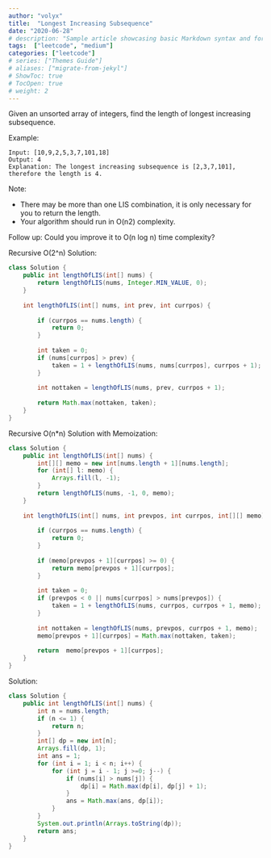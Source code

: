 ```yaml
---
author: "volyx"
title:  "Longest Increasing Subsequence"
date: "2020-06-28"
# description: "Sample article showcasing basic Markdown syntax and formatting for HTML elements."
tags:  ["leetcode", "medium"]
categories: ["leetcode"]
# series: ["Themes Guide"]
# aliases: ["migrate-from-jekyl"]
# ShowToc: true
# TocOpen: true
# weight: 2
---
```


Given an unsorted array of integers, find the length of longest increasing subsequence.

Example:
```
Input: [10,9,2,5,3,7,101,18]
Output: 4 
Explanation: The longest increasing subsequence is [2,3,7,101], therefore the length is 4. 
```

Note:
- There may be more than one LIS combination, it is only necessary for you to return the length.
- Your algorithm should run in O(n2) complexity.

Follow up: Could you improve it to O(n log n) time complexity?

Recursive O(2^n) Solution:
```java
class Solution {
    public int lengthOfLIS(int[] nums) {
        return lengthOfLIS(nums, Integer.MIN_VALUE, 0);
    }
    
    int lengthOfLIS(int[] nums, int prev, int currpos) {
        
        if (currpos == nums.length) {
            return 0;
        }
        
        int taken = 0;
        if (nums[currpos] > prev) {
            taken = 1 + lengthOfLIS(nums, nums[currpos], currpos + 1);
        }
        
        int nottaken = lengthOfLIS(nums, prev, currpos + 1);
        
        return Math.max(nottaken, taken);
    }
}
```

Recursive O(n*n) Solution with Memoization:
```java
class Solution {
    public int lengthOfLIS(int[] nums) {
        int[][] memo = new int[nums.length + 1][nums.length];
        for (int[] l: memo) {
            Arrays.fill(l, -1);
        }
        return lengthOfLIS(nums, -1, 0, memo);
    }
    
    int lengthOfLIS(int[] nums, int prevpos, int currpos, int[][] memo) {
        
        if (currpos == nums.length) {
            return 0;
        }
        
        if (memo[prevpos + 1][currpos] >= 0) {
            return memo[prevpos + 1][currpos];
        } 
        
        int taken = 0;
        if (prevpos < 0 || nums[currpos] > nums[prevpos]) {
            taken = 1 + lengthOfLIS(nums, currpos, currpos + 1, memo);
        }
        
        int nottaken = lengthOfLIS(nums, prevpos, currpos + 1, memo);
        memo[prevpos + 1][currpos] = Math.max(nottaken, taken); 
           
        return  memo[prevpos + 1][currpos];
    }
}
```

Solution:

```java
class Solution {
    public int lengthOfLIS(int[] nums) {
        int n = nums.length;
        if (n <= 1) {
            return n;
        }
        int[] dp = new int[n];
        Arrays.fill(dp, 1);
        int ans = 1;
        for (int i = 1; i < n; i++) {
            for (int j = i - 1; j >=0; j--) {
                if (nums[i] > nums[j]) {
                    dp[i] = Math.max(dp[i], dp[j] + 1);
                } 
                ans = Math.max(ans, dp[i]);
            }
        }
        System.out.println(Arrays.toString(dp));
        return ans;
    }
}
